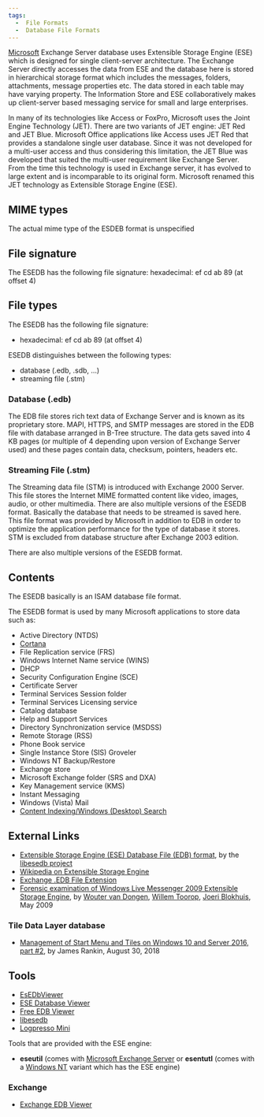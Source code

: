 ```yaml
---
tags:
  -  File Formats
  -  Database File Formats
---
```

[Microsoft](microsoft.md) Exchange Server database uses
Extensible Storage Engine (ESE) which is designed for single
client-server architecture. The Exchange Server directly accesses the
data from ESE and the database here is stored in hierarchical storage
format which includes the messages, folders, attachments, message
properties etc. The data stored in each table may have varying property.
The Information Store and ESE collaboratively makes up client-server
based messaging service for small and large enterprises.

In many of its technologies like Access or FoxPro, Microsoft uses the
Joint Engine Technology (JET). There are two variants of JET engine: JET
Red and JET Blue. Microsoft Office applications like Access uses JET Red
that provides a standalone single user database. Since it was not
developed for a multi-user access and thus considering this limitation,
the JET Blue was developed that suited the multi-user requirement like
Exchange Server. From the time this technology is used in Exchange
server, it has evolved to large extent and is incomparable to its
original form. Microsoft renamed this JET technology as Extensible
Storage Engine (ESE).

## MIME types

The actual mime type of the ESDEB format is unspecified

## File signature

The ESEDB has the following file signature: hexadecimal: ef cd ab 89 (at
offset 4)

## File types

The ESEDB has the following file signature:

- hexadecimal: ef cd ab 89 (at offset 4)

ESEDB distinguishes between the following types:

- database (.edb, .sdb, ...)
- streaming file (.stm)

### Database (.edb)

The EDB file stores rich text data of Exchange Server and is known as
its proprietary store. MAPI, HTTPS, and SMTP messages are stored in the
EDB file with database arranged in B-Tree structure. The data gets saved
into 4 KB pages (or multiple of 4 depending upon version of Exchange
Server used) and these pages contain data, checksum, pointers, headers
etc.

### Streaming File (.stm)

The Streaming data file (STM) is introduced with Exchange 2000 Server.
This file stores the Internet MIME formatted content like video, images,
audio, or other multimedia. There are also multiple versions of the
ESEDB format. Basically the database that needs to be streamed is saved
here. This file format was provided by Microsoft in addition to EDB in
order to optimize the application performance for the type of database
it stores. STM is excluded from database structure after Exchange 2003
edition.

There are also multiple versions of the ESEDB format.

## Contents

The ESEDB basically is an ISAM database file format.

The ESEDB format is used by many Microsoft applications to store data
such as:

- Active Directory (NTDS)
- [Cortana](cortana.md)
- File Replication service (FRS)
- Windows Internet Name service (WINS)
- DHCP
- Security Configuration Engine (SCE)
- Certificate Server
- Terminal Services Session folder
- Terminal Services Licensing service
- Catalog database
- Help and Support Services
- Directory Synchronization service (MSDSS)
- Remote Storage (RSS)
- Phone Book service
- Single Instance Store (SIS) Groveler
- Windows NT Backup/Restore
- Exchange store
- Microsoft Exchange folder (SRS and DXA)
- Key Management service (KMS)
- Instant Messaging
- Windows (Vista) Mail
- [Content Indexing/Windows (Desktop)
  Search](windows_desktop_search.md)

## External Links

- [Extensible Storage Engine (ESE) Database File (EDB)
  format](https://github.com/libyal/libesedb/blob/master/documentation/Extensible%20Storage%20Engine%20(ESE)%20Database%20File%20(EDB)%20format.asciidoc),
  by the [libesedb project](libesedb.md)
- [Wikipedia on Extensible Storage
  Engine](https://en.wikipedia.org/wiki/Extensible_Storage_Engine)
- [Exchange .EDB File
  Extension](https://www.whatisfileextension.com/edb/)
- [Forensic examination of Windows Live Messenger 2009 Extensible
  Storage
  Engine](https://www.os3.nl/_media/2008-2009/students/willem_toorop/wlm2009_ese_fin.pdf),
  by [Wouter van Dongen](wouter_van_dongen.md), [Willem
  Toorop](willem_toorop.md), [Joeri
  Blokhuis](joeri_blokhuis.md), May 2009

### Tile Data Layer database

- [Management of Start Menu and Tiles on Windows 10 and Server 2016,
  part
  \#2](https://james-rankin.com/articles/management-of-start-menu-and-tiles-on-windows-10-and-server-2016-part-2/),
  by James Rankin, August 30, 2018

## Tools

- [EsEDbViewer](https://github.com/woanware)
- [ESE Database
  Viewer](http://www.systoolsgroup.com/ese-database-viewer/)
- [Free EDB Viewer](https://datahelp.in/edb/viewer.html)
- [libesedb](libesedb.md)
- [Logpresso Mini](https://github.com/logpresso/community)

Tools that are provided with the ESE engine:

- **eseutil** (comes with [Microsoft Exchange
  Server](microsoft_exchange_server.md) or **esentutl** (comes
  with a [Windows NT](windows.md) variant which has the ESE
  engine)

### Exchange

- [Exchange EDB Viewer](exchange_edb_viewer.md)